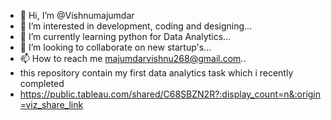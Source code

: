 - 👋 Hi, I’m @Vishnumajumdar
- 👀 I’m interested in development, coding and designing...
- 🌱 I’m currently learning python for Data Analytics...
- 💞️ I’m looking to collaborate on new startup's...
- 📫 How to reach me majumdarvishnu268@gmail.com..
- this repository contain my first data analytics task which i recently completed 
- https://public.tableau.com/shared/C68SBZN2R?:display_count=n&:origin=viz_share_link

<!---
MajumdarVishnu/MajumdarVishnu is a ✨ special ✨ repository because its `README.md` (this file) appears on your GitHub profile.
You can click the Preview link to take a look at your changes.
--->

